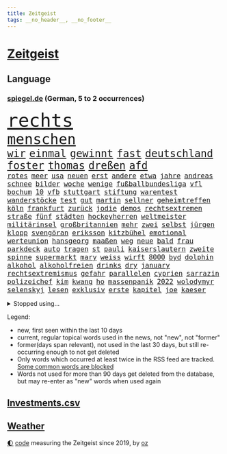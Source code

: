 ```yaml
---
title: Zeitgeist
tags: __no_header__, __no_footer__
---
```


# [Zeitgeist](https://oliz.io/zeitgeist/)

## Language

<h3><a href="https://www.spiegel.de" target="_blank">spiegel.de</a> (German, 5 to 2 occurrences)</h3>
<p style="font-family:monospace">
<span style="font-size:32pt"><a href="news_links.html#rechts" class="current">rechts</a></span>
<br>
<span style="font-size:25pt"><a href="news_links.html#menschen" class="current">menschen</a></span>
<br>
<span style="font-size:18pt"><a href="news_links.html#wir" class="current">wir</a></span>
<span style="font-size:18pt"><a href="news_links.html#einmal" class="current">einmal</a></span>
<span style="font-size:18pt"><a href="news_links.html#gewinnt" class="current">gewinnt</a></span>
<span style="font-size:18pt"><a href="news_links.html#fast" class="current">fast</a></span>
<span style="font-size:18pt"><a href="news_links.html#deutschland" class="current">deutschland</a></span>
<span style="font-size:18pt"><a href="news_links.html#foster" class="current">foster</a></span>
<span style="font-size:18pt"><a href="news_links.html#thomas" class="current">thomas</a></span>
<span style="font-size:18pt"><a href="news_links.html#dreßen" class="new">dreßen</a></span>
<span style="font-size:18pt"><a href="news_links.html#afd" class="current">afd</a></span>
<br>
<span style="font-size:12pt"><a href="news_links.html#rotes" class="current">rotes</a></span>
<span style="font-size:12pt"><a href="news_links.html#meer" class="current">meer</a></span>
<span style="font-size:12pt"><a href="news_links.html#usa" class="current">usa</a></span>
<span style="font-size:12pt"><a href="news_links.html#neuen" class="current">neuen</a></span>
<span style="font-size:12pt"><a href="news_links.html#erst" class="current">erst</a></span>
<span style="font-size:12pt"><a href="news_links.html#andere" class="current">andere</a></span>
<span style="font-size:12pt"><a href="news_links.html#etwa" class="current">etwa</a></span>
<span style="font-size:12pt"><a href="news_links.html#jahre" class="current">jahre</a></span>
<span style="font-size:12pt"><a href="news_links.html#andreas" class="current">andreas</a></span>
<span style="font-size:12pt"><a href="news_links.html#schnee" class="current">schnee</a></span>
<span style="font-size:12pt"><a href="news_links.html#bilder" class="current">bilder</a></span>
<span style="font-size:12pt"><a href="news_links.html#woche" class="current">woche</a></span>
<span style="font-size:12pt"><a href="news_links.html#wenige" class="current">wenige</a></span>
<span style="font-size:12pt"><a href="news_links.html#fußballbundesliga" class="current">fußballbundesliga</a></span>
<span style="font-size:12pt"><a href="news_links.html#vfl" class="current">vfl</a></span>
<span style="font-size:12pt"><a href="news_links.html#bochum" class="current">bochum</a></span>
<span style="font-size:12pt"><a href="news_links.html#10" class="current">10</a></span>
<span style="font-size:12pt"><a href="news_links.html#vfb" class="current">vfb</a></span>
<span style="font-size:12pt"><a href="news_links.html#stuttgart" class="current">stuttgart</a></span>
<span style="font-size:12pt"><a href="news_links.html#stiftung" class="current">stiftung</a></span>
<span style="font-size:12pt"><a href="news_links.html#warentest" class="current">warentest</a></span>
<span style="font-size:12pt"><a href="news_links.html#wanderstöcke" class="new">wanderstöcke</a></span>
<span style="font-size:12pt"><a href="news_links.html#test" class="current">test</a></span>
<span style="font-size:12pt"><a href="news_links.html#gut" class="current">gut</a></span>
<span style="font-size:12pt"><a href="news_links.html#martin" class="current">martin</a></span>
<span style="font-size:12pt"><a href="news_links.html#sellner" class="new">sellner</a></span>
<span style="font-size:12pt"><a href="news_links.html#geheimtreffen" class="new">geheimtreffen</a></span>
<span style="font-size:12pt"><a href="news_links.html#köln" class="current">köln</a></span>
<span style="font-size:12pt"><a href="news_links.html#frankfurt" class="current">frankfurt</a></span>
<span style="font-size:12pt"><a href="news_links.html#zurück" class="current">zurück</a></span>
<span style="font-size:12pt"><a href="news_links.html#jodie" class="current">jodie</a></span>
<span style="font-size:12pt"><a href="news_links.html#demos" class="current">demos</a></span>
<span style="font-size:12pt"><a href="news_links.html#rechtsextremen" class="current">rechtsextremen</a></span>
<span style="font-size:12pt"><a href="news_links.html#straße" class="current">straße</a></span>
<span style="font-size:12pt"><a href="news_links.html#fünf" class="current">fünf</a></span>
<span style="font-size:12pt"><a href="news_links.html#städten" class="current">städten</a></span>
<span style="font-size:12pt"><a href="news_links.html#hockeyherren" class="new">hockeyherren</a></span>
<span style="font-size:12pt"><a href="news_links.html#weltmeister" class="current">weltmeister</a></span>
<span style="font-size:12pt"><a href="news_links.html#militärinsel" class="new">militärinsel</a></span>
<span style="font-size:12pt"><a href="news_links.html#großbritannien" class="current">großbritannien</a></span>
<span style="font-size:12pt"><a href="news_links.html#mehr" class="current">mehr</a></span>
<span style="font-size:12pt"><a href="news_links.html#zwei" class="current">zwei</a></span>
<span style="font-size:12pt"><a href="news_links.html#selbst" class="current">selbst</a></span>
<span style="font-size:12pt"><a href="news_links.html#jürgen" class="current">jürgen</a></span>
<span style="font-size:12pt"><a href="news_links.html#klopp" class="current">klopp</a></span>
<span style="font-size:12pt"><a href="news_links.html#svengöran" class="new">svengöran</a></span>
<span style="font-size:12pt"><a href="news_links.html#eriksson" class="new">eriksson</a></span>
<span style="font-size:12pt"><a href="news_links.html#kitzbühel" class="current">kitzbühel</a></span>
<span style="font-size:12pt"><a href="news_links.html#emotional" class="current">emotional</a></span>
<span style="font-size:12pt"><a href="news_links.html#werteunion" class="new">werteunion</a></span>
<span style="font-size:12pt"><a href="news_links.html#hansgeorg" class="current">hansgeorg</a></span>
<span style="font-size:12pt"><a href="news_links.html#maaßen" class="current">maaßen</a></span>
<span style="font-size:12pt"><a href="news_links.html#weg" class="current">weg</a></span>
<span style="font-size:12pt"><a href="news_links.html#neue" class="current">neue</a></span>
<span style="font-size:12pt"><a href="news_links.html#bald" class="current">bald</a></span>
<span style="font-size:12pt"><a href="news_links.html#frau" class="current">frau</a></span>
<span style="font-size:12pt"><a href="news_links.html#parkdeck" class="new">parkdeck</a></span>
<span style="font-size:12pt"><a href="news_links.html#auto" class="current">auto</a></span>
<span style="font-size:12pt"><a href="news_links.html#tragen" class="current">tragen</a></span>
<span style="font-size:12pt"><a href="news_links.html#st" class="current">st</a></span>
<span style="font-size:12pt"><a href="news_links.html#pauli" class="current">pauli</a></span>
<span style="font-size:12pt"><a href="news_links.html#kaiserslautern" class="current">kaiserslautern</a></span>
<span style="font-size:12pt"><a href="news_links.html#zweite" class="current">zweite</a></span>
<span style="font-size:12pt"><a href="news_links.html#spinne" class="new">spinne</a></span>
<span style="font-size:12pt"><a href="news_links.html#supermarkt" class="current">supermarkt</a></span>
<span style="font-size:12pt"><a href="news_links.html#mary" class="current">mary</a></span>
<span style="font-size:12pt"><a href="news_links.html#weiss" class="new">weiss</a></span>
<span style="font-size:12pt"><a href="news_links.html#wirft" class="current">wirft</a></span>
<span style="font-size:12pt"><a href="news_links.html#8000" class="current">8000</a></span>
<span style="font-size:12pt"><a href="news_links.html#byd" class="current">byd</a></span>
<span style="font-size:12pt"><a href="news_links.html#dolphin" class="new">dolphin</a></span>
<span style="font-size:12pt"><a href="news_links.html#alkohol" class="current">alkohol</a></span>
<span style="font-size:12pt"><a href="news_links.html#alkoholfreien" class="new">alkoholfreien</a></span>
<span style="font-size:12pt"><a href="news_links.html#drinks" class="new">drinks</a></span>
<span style="font-size:12pt"><a href="news_links.html#dry" class="new">dry</a></span>
<span style="font-size:12pt"><a href="news_links.html#january" class="new">january</a></span>
<span style="font-size:12pt"><a href="news_links.html#rechtsextremismus" class="current">rechtsextremismus</a></span>
<span style="font-size:12pt"><a href="news_links.html#gefahr" class="current">gefahr</a></span>
<span style="font-size:12pt"><a href="news_links.html#parallelen" class="current">parallelen</a></span>
<span style="font-size:12pt"><a href="news_links.html#cyprien" class="new">cyprien</a></span>
<span style="font-size:12pt"><a href="news_links.html#sarrazin" class="current">sarrazin</a></span>
<span style="font-size:12pt"><a href="news_links.html#polizeichef" class="current">polizeichef</a></span>
<span style="font-size:12pt"><a href="news_links.html#kim" class="current">kim</a></span>
<span style="font-size:12pt"><a href="news_links.html#kwang" class="new">kwang</a></span>
<span style="font-size:12pt"><a href="news_links.html#ho" class="new">ho</a></span>
<span style="font-size:12pt"><a href="news_links.html#massenpanik" class="current">massenpanik</a></span>
<span style="font-size:12pt"><a href="news_links.html#2022" class="current">2022</a></span>
<span style="font-size:12pt"><a href="news_links.html#wolodymyr" class="current">wolodymyr</a></span>
<span style="font-size:12pt"><a href="news_links.html#selenskyj" class="current">selenskyj</a></span>
<span style="font-size:12pt"><a href="news_links.html#lesen" class="current">lesen</a></span>
<span style="font-size:12pt"><a href="news_links.html#exklusiv" class="current">exklusiv</a></span>
<span style="font-size:12pt"><a href="news_links.html#erste" class="current">erste</a></span>
<span style="font-size:12pt"><a href="news_links.html#kapitel" class="current">kapitel</a></span>
<span style="font-size:12pt"><a href="news_links.html#joe" class="current">joe</a></span>
<span style="font-size:12pt"><a href="news_links.html#kaeser" class="new">kaeser</a></span>
</p>
<details>
<summary>Stopped using...</summary>
<p class="former" style="font-size:12pt">
bittet(1185) bundesamt(1185) londoner(1185) bisherige(1184) coronavirus(1184) ifoinstitut(1184) tötete(1184) versprach(1184) boot(1183) geduld(1183) kurzfristig(1183) positiv(1183) premierminister(1183) pressekonferenz(1183) reiche(1183) sänger(1183) ursula(1183) durchsetzen(1182) eindruck(1182) einstieg(1182) konservativen(1182) spur(1182) gewissen(1181) landesregierung(1181) schlimmsten(1181) sexuelle(1181) verschieben(1181) eingestellt(1180) untersuchungen(1180) verlängerung(1180) verschiedene(1180) aufnehmen(1179) büros(1179) eröffnet(1179) gipfel(1179) infektion(1179) tödliche(1179) usamerikaner(1179) verlängert(1179) jan(1178) moderne(1178) programm(1178) statement(1178) leyen(1177) netzwerk(1177) rasant(1177) sc(1177) strecke(1177) brutale(1176) geheimnis(1176) gerhard(1176) innenministerium(1176) mali(1176) schadet(1176) entschädigung(1175) esken(1175) saskia(1175) jedenfalls(1174) priester(1174) öffentlichkeit(1174) 500(1173) benzin(1173) brücke(1173) viktor(1173) überlebte(1173) enthüllt(1172) gebe(1172) käufer(1172) preisen(1172) schwierigkeiten(1172) zahlung(1172) anbieter(1171) anschläge(1171) bremer(1171) i(1171) endete(1170) kanzleramt(1170) tausenden(1170) aufgegeben(1169) europäer(1169) falsch(1169) brite(1168) senkt(1168) tatverdächtigen(1168) aktiv(1167) drohungen(1167) eigener(1167) geführt(1167) deutsches(1164) gesetze(1164) globale(1164) produzieren(1164) erkenntnisse(1163) erwischt(1163) näher(1163) aufarbeitung(1162) vieles(1162) damals(1161) em(1160) klimaschutz(1160) 1000(1159) frisch(1159) schaffte(1159) sendung(1159) trug(1159) voraussetzungen(1159) führenden(1158) hängen(1157) nah(1157) bundesgerichtshof(1156) händler(1156) kooperation(1155) syrer(1155) uni(1155) gehörte(1152) analysiert(1151) rang(1150) abhängig(1149) projekte(1149) schwung(1145) thüringer(1143) atomkraft(1141) staatlichen(1141) möglichkeiten(1140) smartphones(1140) kanadas(1133) armen(1132) erhebliche(1131) startup(1131) identität(1129) ausgaben(1126) ungewöhnlichen(1119) flog(1118) polizeiruf(1085) cent(1075) anna(1069) wolken(1040) angebote(1004) 250(988) holz(970) unfälle(961) vorsicht(938) drohende(933) verdi(928) drohenden(922) ministerin(922) inflationsrate(919) ohnehin(916) bundesrat(903) autoren(902) zugestimmt(898) polnischen(879) befürwortet(871) günstiges(868) erhofft(867) parlaments(867) moderner(851) tiger(835) gleichen(831) straftaten(824) basketballstar(821) spezielle(810) elke(805) heidenreich(805) magazin(801) menschlichkeit(797) rhein(796) unbekannter(795) euländer(790) lieferungen(790) stadtteil(784) methode(783) entsteht(762) ärztin(759) diskussionen(758) erwiesen(753) verteuert(746) bundesinnenministerin(743) kremlchef(737) leitete(736) gefechte(731) systematisch(728) untergang(724) schwieriger(716) soldat(716) euch(710) bestand(704) 2014(700) positiven(692) gekämpft(687) oppositionellen(686) schülern(685) mbappé(681) samt(680) fortsetzen(675) links(651) ansturm(642) finanzierung(642) braunschweig(640) nationalelf(640) angestellte(634) erlauben(634) herrschte(634) indem(633) crew(631) weitermachen(629) ausstieg(628) zugänglich(626) steuerhinterziehung(594) dänischen(590) grünenpolitikerin(590) angeschlagenen(589) ernannt(581) dürre(580) französischer(576) künstlichen(572) veröffentlichen(570) misshandelt(568) gegenwart(566) andrew(565) ukrainerusslandkrieg(565) anlauf(562) finde(560) unentschieden(559) olympiasiegerin(557) schrumpfen(555) braun(549) krebserkrankung(549) fassungslos(542) stören(541) schwächelt(540) verleihung(531) freigabe(530) scheiden(524) moderator(519) protestbewegung(517) hinrichtung(514) vereinbarten(513) weltgrößten(511) psychischen(510) elefanten(496) 63(494) lula(489) bundesbank(487) banden(483) kontroverse(473) senioren(472) entzieht(466) francisco(462) indiens(462) quer(462) vereinbarung(462) einsamkeit(461) irland(461) kollegin(460) begegnung(458) symbole(458) überraschenden(457) bröckelt(456) urteilt(455) sauber(454) verzeichnen(454) abgestimmt(453) elektronische(451) future(451) aktivist(447) pjöngjang(447) großeinsatz(446) ignoriert(445) auszeichnung(443) mama(440) kohl(436) entführt(435) abbruch(434) sam(432) nächtlichen(424) human(422) misstrauen(421) paus(419) doping(416) 500000(411) böhmermann(407) testet(407) unerlaubt(405) figuren(403) häufen(400) wiederholen(398) dfbelf(395) kritikern(394) hauses(393) technologien(393) text(393) indigene(390) erstickt(389) verschafft(387) flogen(386) erheben(382) beheben(381) chefredakteur(377) wunderbare(376) al(374) kulturkampf(374) renommierte(372) gefälschten(366) fassen(364) hinkt(364) googles(363) weber(360) luftverschmutzung(359) revision(358) vorfälle(358) muslime(356) vorstand(356) bildungsministerium(355) meiste(355) perspektive(355) denkbar(353) miete(352) meditation(351) hochhaus(350) kommender(350) initiative(349) dauer(348) gesammelt(347) jason(346) liebt(346) vorstandschef(345) verleumdung(344) baden(341) springer(340) vermeintlicher(340) gelangt(339) nagelsmann(332) annehmen(331) heran(331) stein(331) schleswigholsteins(329) tarifverhandlungen(328) georgien(327) achtsamkeit(326) paket(326) juventus(325) neapel(322) ministerpräsidenten(320) 150000(318) bauarbeiten(317) 51(316) loswerden(315) trier(312) amtskollege(310) menschliche(306) duisburg(304) 15jähriger(302) haushaltsstreit(301) legalisierung(301) nützt(299) linkenpolitikerin(294) lebenslanger(292) 40jähriger(288) naiv(288) bundesverwaltungsgericht(286) geschehen(286) griechische(284) kümmert(283) mannheim(282) einspruch(280) portal(279) bahnreisende(278) kollabiert(278) veto(278) wiedergewählt(277) geknackt(276) asylpolitik(275) fluggesellschaften(275) heutige(274) linksfraktion(274) duschen(273) verschiedener(273) vermeintlich(271) erdöl(267) startete(267) vorausgesetzt(267) übergriff(267) behindern(266) greenwashing(265) involviert(265) produkt(265) reuß(264) modi(262) rückhalt(262) theorie(260) artenvielfalt(258) follower(258) chaotisch(256) genutzte(256) stuft(256) ost(254) exkanzler(253) tanken(253) einsturz(252) jagen(252) arbeiter(251) rudy(250) sang(250) fisch(247) halbjahr(246) grenzkontrollen(245) gästen(244) ikone(244) katrin(244) rotenburg(243) funk(241) problematisch(241) erstem(240) arabischen(237) innovation(237) spdfraktion(236) gewissheit(235) minutenlang(234) ereignis(233) tegernsee(232) kane(230) verwechselt(230) geldwäsche(229) landesverband(229) umstieg(228) schätzen(226) impfstoff(225) ermöglicht(223) finger(221) herkunftsstaaten(221) untergebracht(221) dortige(218) stopfen(218) brachen(216) einbestellt(216) epstein(216) jeffrey(216) schulleiter(216) bundeshaushalt(215) giuliani(214) wirtschaftlich(214) 17jährigen(213) bafög(213) gegners(213) internetstars(213) shell(212) lustige(211) mysteriöse(211) schwieg(211) zurückbekommen(211) bürgern(210) mangelnder(207) 77(206) abgenommen(206) abschlusserklärung(206) kylian(206) verzweifelte(206) aleksandar(205) überraschungsteam(205) haushalten(204) wümme(202) marschflugkörper(201) würdigung(201) falschaussage(199) tropfen(199) lieb(197) beschäftigung(196) bundesarbeitsgericht(196) drohnenaufnahmen(196) schmerz(196) fattah(195) romane(195) bunten(194) potenziell(194) berechnungen(193) lieferten(193) attraktiv(192) iranerin(191) telefon(190) vorne(189) fußballem(188) quellen(187) zustellung(187) selben(186) ehre(185) landeshauptstadt(185) mahnte(185) nationalteam(184) trends(184) berufen(183) bestohlen(183) massiver(183) vielfalt(183) wetterbedingungen(182) asylrecht(181) brände(180) delegation(180) widersprüche(179) aufzunehmen(178) erweitert(178) popstars(176) saßen(176) eauto(175) vergangen(175) postbank(174) reserven(174) schande(174) verfilmt(174) wertet(174) internetkonzern(173) xiii(173) beschloss(172) weltmeisterschaft(172) ezb(171) unterhaltung(171) neonazi(170) verbinden(170) wattenmeer(169) neubrandenburg(168) 20jähriger(167) hacken(167) neukunden(167) schlimmer(167) aufatmen(165) beeinträchtigen(165) begriffe(165) arbeitern(164) becken(164) entpuppt(164) lagen(164) mietpreise(164) teuerste(164) todesfall(164) unterschiedlicher(164) afdchefin(163) manuela(163) schriftstellerin(163) schwesig(163) kooperiert(161) schärfsten(161) milliardenschweres(160) sterne(160) unilever(160) ausbeutung(159) grundsätze(159) froh(158) selenskyjs(158) stützen(158) reichsbürgergruppe(157) erpresst(156) elternhaus(154) ernste(153) strafbefehl(153) unterhalt(153) abbau(152) erschien(152) gebissen(152) gruppenphase(152) wissenschaftlich(151) libyschen(150) torwart(150) chicken(149) erfinden(149) linienbus(149) mau(148) terroranschlag(148) town(148) lebensfreude(147) toren(147) baubranche(146) geprüft(146) klubpräsident(146) ungefährlich(146) verschlechtert(146) costa(144) abbild(143) akute(143) männlichkeit(143) 96(142) heimatland(142) unwohlsein(142) betrieben(140) gebürtige(140) holstein(140) kollidieren(139) maier(139) morawiecki(139) südfront(138) schach(137) ratingagentur(136) webstars(136) abkehr(135) ausscheiden(135) digitalen(135) afdchef(133) gegenspieler(133) riesiges(133) verüben(133) andauern(132) anzeige(132) parat(132) superreiche(132) einmarsch(131) meryl(131) streep(131) grenzübergang(130) kürzen(130) moscheen(130) schwachen(130) tankstelle(130) reutlingen(129) unten(129) einigten(127) ermordeten(127) griffen(127) abstiegskampf(126) fünfjährige(126) flüssigerdgas(124) rennfahrer(124) rucksack(124) sozialstaats(124) niedrigeren(123) betrag(122) herrchen(122) berger(121) impfen(121) biografien(120) deine(120) schmerzhafter(120) dumm(119) individuelle(119) karrierecoach(119) litt(119) virales(119) exanwalt(118) wohnungsnot(118) damalige(117) neuesten(117) phänomen(117) raketenabwehrsystem(117) young(117) abdel(116) angehören(116) baustopp(116) einziges(116) elsisi(116) reformiert(116) trittin(116) belastungsgrenze(115) hauptdarsteller(115) verstößen(115) auktion(114) jugendorganisation(114) rumänische(114) katzen(113) schockierte(113) uwe(113) kühne(111) starkgemacht(111) hassbotschaften(110) knallte(110) moldau(110) stauen(110) grünes(109) leitung(109) trennungskinder(109) gravierend(108) kühl(108) langwierigen(108) marschieren(108) thompson(108) traditionsreiche(108) dokumentarfilm(107) moderatorin(107) zuschlag(107) auferstehung(105) auftritte(105) beschlüsse(105) klargestellt(105) preisverleihung(105) industrien(104) libyen(104) missbrauchen(104) zelte(104) beleidigte(103) haustiere(103) konzertfilm(103) lachs(103) lieferwagen(103) seltenes(103) umweltschützern(103) überraschte(103) morgenstunden(102) zweijährige(102) beckmann(101) eigentlichen(101) flüchtlingspolitik(101) darstellung(100) gefängnisstrafe(100) lebenslangen(100) kommissionspräsidentin(99) eustaaten(98) saniert(98) strafgerichtshof(98) challenge(97) geschäftspartner(97) klimagipfel(97) lebensräume(97) organisatoren(97) verfehlten(97) angeführt(96) entertainer(96) zurückgegeben(96) festnehmen(95) norwegischen(95) sofern(95) absoluten(94) gutmachen(94) teslachef(94) unterlegen(94) wehrte(94) zukommen(94) absurde(93) inselstaaten(93) klausmichael(93) pressefreiheit(93) proben(93) weltgrößte(93) fracht(92) rosenheim(92) spitznamen(92) störungen(92) bestattet(91) bildungsurlaub(91) brennstoffen(91) einseitig(91) grenzregion(91) spiegelrekonstruktion(91) barrymore(90) canceln(90) drew(90) europaparlament(90) hagelkörner(90) population(90) skulpturen(90) trade(90) umweltfreundlich(90) 14jährige(89) abramowitsch(89) affen(89) bundesvorstand(89) gefolgt(89) interessanten(89) kochbuch(89) oligarch(89) polarlichter(89) relativ(89) senta(89) tournee(89) tragisch(89) banknoten(88) einlegen(88) eusanktionen(88) version(88) wärmen(88) aufruhr(87) gesenkt(87) solidarisiert(87) verschanzt(87) a81(86) beschuldigt(86) entzug(86) erkältung(86) fingerzeig(86) gedächtnis(86) heidenheimer(86) veröffentlichung(86) wechseljahre(86) bistum(85) branson(85) historikerin(85) sportministerin(85) tiktoker(85) unveröffentlichten(85) dillinger(84) edmund(84) kritischen(84) olympiaqualifikation(84) smarte(84) wettbewerbshütern(84) affären(83) beckham(83) blätter(83) klimagelds(83) smartes(83) spurs(83) treibstofflager(83) untermauert(83) beschießen(82) fassung(82) intern(82) sonnenstürme(82) trucker(82) colin(81) mateusz(81) 73jährige(80) coronaimpfstoffen(80) luftfahrt(80) steuervorteile(80) vorgeschichte(80) zynisch(80) übergangen(80) csulandesgruppenchef(79) dobrindt(79) pushbacks(79) umwege(79) verordnet(79) effizienz(78) entsendung(78) gravierenden(78) medium(78) referees(78) shutdown(78) antetokounmpo(77) asylreform(77) coming(77) geschleudert(77) giannis(77) gucken(77) migrationsdeal(77) oberlandesgericht(77) parteivorsitzenden(77) unterscheidet(77) asylsuchenden(76) besorgen(76) nature(76) nebenkosten(76) regierungswechsel(76) regungslos(76) zwingend(76) i5(75) saarbrücken(75) beriet(74) briefe(74) erkenntnissen(74) härterer(74) ruhiger(74) zustellen(74) euroraum(73) herausholen(73) menschengemachten(73) politikertochter(73) schlacht(73) schmach(73) tandler(73) überwältigt(73) führungsriege(72) gewerkschafter(72) lasst(72) migrationsbeauftragter(72) parteifreundes(72) sprengen(72) stamp(72) unternehmerin(72) auszulagern(71) krankes(71) vermittlung(71) cheng(70) gastiert(70) hyperaktivität(70) impulsivität(70) jazeera(70) kindesalter(70) kingdom(70) käme(70) paketbranche(70) physiker(70) resonanz(70) riskanter(70) stammenden(70) vergleichstests(70) verhaltenstherapien(70) atomen(69) bodenoffensive(69) erzählungen(69) fröhlich(69) gazastadt(69) hinterzogen(69) maskenmillionärin(69) ratlos(69) freue(68) gefährlichsten(68) knüpft(68) onlineplattformen(68) präparierten(68) stroms(68) unerträglicher(68) woods(68) achtzigerjahre(67) kibbuz(67) ureinwohner(67) westdeutschen(67) überfällig(67) militärpräsenz(66) 68jährige(65) bundes(65) emir(65) hasses(65) leitungen(65) schuf(65) spender(65) strahlt(65) unparteiischen(65) containerschiffe(64) erhob(64) köstliche(64) mercedeswerk(64) neunmal(64) niedrige(64) stadien(64) suezkanal(64) süddeutschen(64) ölpreis(64) eingefroren(63) katastrophale(63) koalitionsvertrag(63) konstruktiv(63) rekordwert(63) scheidende(63) außenwelt(62) essay(62) generalstaatsanwaltschaft(62) hakt(62) kracht(62) kriegswaffe(62) naher(62) regierungserklärung(62) schick(62) schwaben(62) zuschauern(62) abschiebestopp(61) eröffnungsrede(61) paaren(61) spieltag(61) tagebuch(61) wochenlangen(61) zivilen(61) 1988(60) bezirk(60) direkte(60) gesprächsstoff(60) positioniert(60) verschleppter(60) airbnb(59) airbnbarbitrage(59) aushält(59) einträgliche(59) etablieren(59) kinderbuchautorin(59) luxushotel(59) monatlich(59) munter(59) polarisierung(59) silva(59) zweckentfremdet(59) erwartungsgemäß(58) flächenbrand(58) klimafreundliche(58) lasten(58) schleswig(58) turnhalle(58) anklagen(57) beeindruckt(57) fdppolitikerin(57) zivilgesellschaft(57) agrarminister(56) cop28(56) drängendsten(56) iranerinnen(56) orange(56) sewing(56) wachsfigurenkabinett(56) übergabe(56) exzellent(55) gehypte(55) mangelhaft(55) rechtsnationale(55) wachse(55) arbeiteten(54) aufreger(54) aussagt(54) einseitige(54) finanzministerium(54) gerichten(54) gläser(54) hirsch(54) künstlerische(54) regional(54) unoklimakonferenz(54) weltklimakonferenz(54) anerkennen(53) detailliert(53) erwachsener(53) medikament(53) schwindende(53) abos(52) großvater(52) lakers(52) lebron(52) lig(52) play(52) steuerbehörde(52) süper(52) eingeweiht(51) führungskräften(51) johnson(51) südpolarmeer(51) usschauspieler(51) wembanyama(51) zusammenbrach(51) ernsthafte(50) linkenikone(50) anreize(49) clippers(49) jährliche(49) matthäus(49) schwerin(49) verfassungsgerichts(49) anstrengende(48) festgeldangebote(48) friendsstar(48) fußballspiel(48) herrscher(48) leitkulturdebatte(48) patent(48) rechtliche(48) urlauberinnen(48) abgeraten(47) dünn(47) ghana(47) hell(47) bahnausbau(46) bonus(46) einsturzgefahr(46) mitarbeiterinnen(46) konservatives(45) manch(45) nahostkrieg(45) zündende(45) bundeskriminalamt(44) habecks(44) jegliche(44) militärhilfen(44) museumsdirektor(44) sprecherin(44) thailändische(44) lieferkettengesetz(43) müdigkeit(43) run(43) soldatin(43) studio(43) versteuert(43) vorziehen(43) anträgen(42) haftbar(42) heizöl(42) mandanten(42) migrationsabkommen(42) signalisiert(42) spitzengruppe(42) warnzeichen(42) zuteil(42) basisinitiative(41) gelbem(41) marvel(41) saal(41) schwankungen(41) sportschau(41) tim(41) übel(41) 102(40) cameron(40) fell(40) festen(40) gelacht(40) gespalten(40) schadsoftware(40) verwüstete(40) hut(39) staatsoberhaupt(39) vollends(39) flugtickets(38) innen(38) mitbegründer(38) sozialstaat(38) wunderwuzzi(38) anliegen(37) britisches(37) folgenschwere(37) gestritten(37) priorität(37) schutt(37) tarifkonflikt(37) wett(37) kundschaft(36) passwörter(36) auswertungen(35) christlichen(35) eubeitrittsgespräche(35) hamastunnel(35) instanz(35) parkplatz(35) devid(34) figur(34) gefühlte(34) jokić(34) kernforderung(34) sicherten(34) striesow(34) systemwechsel(34) geplantes(33) landmaschinen(33) modus(33) polizeistation(33) sanktionierte(33) stream(33) abgewickelt(32) dfl(32) investorin(32) mitgliederbefragung(32) wahlkampfhilfe(32) adams(31) akzeptabel(31) einnahme(31) exkollege(31) investorendeal(31) komödien(31) türk(31) weltklimagipfel(31) zugute(31) 45jährigen(30) endgültige(30) fachmagazin(30) haushaltspolitik(30) jobabbau(30) kassieren(30) ultramarathon(30) ungeschlagen(30) urteils(30) überstand(30) beschuldigten(29) putschversuch(29) unbeschadet(29) zurückgenommen(29) übersetzung(29) deckt(28) draymond(28) emiraten(28) mitarbeiters(28) rights(28) taugt(28) warriors(28) anlässen(27) befürworter(27) chemiekonzerns(27) genderverbot(27) regierungskoalition(27) zugewanderter(27) 40jährigen(26) alias(26) genügend(26) hausbau(26) komponisten(26) mehrfachen(26) musikern(26) redebedarf(26) spezialeinsatzkommando(26) spoiler(26) unverletzt(26) zutage(26) ölreichen(26) ausgebrannt(25) finanzinvestor(25) geländewagen(25) managern(25) allgemeinen(24) bologna(24) echt(24) revolutionieren(24) riesen(24) verkauften(24) alex(23) durchbrechen(23) erkältungswelle(23) etat(23) hüfte(23) korrigierte(23) machern(23) nationalkonservativen(23) verhaltens(23) zermatt(23) adventszeit(22) chronisch(22) demnächst(22) demütigungen(22) deniz(22) einschränken(22) fdpinitiative(22) investierten(22) polnischukrainischen(22) rechtsextremistische(22) trickserei(22) ausgedacht(21) ausgespielt(21) japanischer(21) paschke(21) pius(21) resturlaub(21) tröstet(21) gesinnung(20) lachse(20) verschneiten(20) verstärker(20) zugelegt(20) aachen(19) altars(19) dokuserie(19) innenstädte(19) leichten(19) odessa(19) schechen(19) angelegten(18) erbärmlich(18) gazaisraelkrieg(18) geschlechtsverkehr(18) handballwm(18) häusliche(18) klimakonferenz(18) memes(18) spediteure(18) aktivistinnen(17) bjelica(17) christliche(17) flagge(17) limbach(17) nenad(17) nrwjustizminister(17) pazifikküste(17) präsent(17) trümmerteile(17) umstrittenes(17) vetternwirtschaft(17) weihnachtsmarkt(17) überrollt(17) arbeitgeberpräsident(16) dulger(16) mister(16) weltmarktführer(16) werkzeug(16) 1983(15) ampelspitzen(15) berufseinsteiger(15) erbt(15) erstach(15) gerichtsakten(15) gleichgeschlechtliche(15) hustet(15) knockout(15) life(15) längste(15) station(15) tücher(15) versteht(15) zurückgehen(15) festlich(14) gregoritsch(14) hongkonger(14) medaille(14) walk(14) göringeckardt(13) intellektuelle(13) leserinnen(13) ostdeutsche(13) rentierschlitten(13) statistisches(13) verteidigern(13) ausstände(12) diebin(12) donuts(12) falschfahrer(12) floridas(12) indigenen(12) jaber(12) killt(12) pelé(12) physik(12) prominentesten(12) stiehlt(12) zapfsäule(12) anstrengungen(11) antrieb(11) falle(11) festliche(11) klimaschädlichen(11) reparieren(11) schokolade(11) stirn(11) teilnehmerinnen(11)
</p>
</details>
<p>Legend:
<ul>
<li><span class="new">new</span>, first seen within the last 10 days</li>
<li><span class="current">current</span>, regular topical words used in the news, not "new", not "former"</li>
<li><span class="former">former(days span relevant)</span>, not used in the last 30 days, but still re-occurring enough to not get deleted</li>
<li>Only words which occurred at least twice in the RSS feed are tracked. <a href="language/filters.py">Some common words are blocked</a></li>
<li>Words not used for more than 90 days get deleted from the database, but may re-enter as "new" words when used again</li>
</ul>
</p>

## [Investments](investments.html)[.csv](investments.csv)

## [Weather](weather.html)

<footer>
<a href="javascript:toggleTheme()" class="nav">🌓</a>
<a href="https://github.com/ooz/zeitgeist">code</a> measuring the Zeitgeist since 2019, by <a href="https://oliz.io">oz</a>
</footer>
